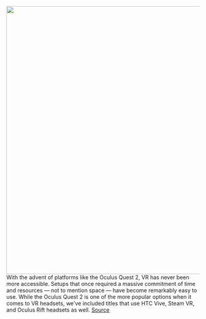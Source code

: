 <img src='https://cdn.vox-cdn.com/thumbor/SXEtTwxANnVofu_2mP-nS1XVQPU=/0x0:3000x2000/1200x675/filters:focal(998x972:1478x1452)/cdn.vox-cdn.com/uploads/chorus_image/image/70333518/RoundUpArt_VR_apps.0.jpg' width='700px' /><br/>
With the advent of platforms like the Oculus Quest 2, VR has never been more accessible. Setups that once required a massive commitment of time and resources — not to mention space — have become remarkably easy to use. While the Oculus Quest 2 is one of the more popular options when it comes to VR headsets, we've included titles that use HTC Vive, Steam VR, and Oculus Rift headsets as well.
<a href='https://www.theverge.com/22822271/vr-virtual-reality-best-games-2021-vive-rift-quest-oculus'> Source <a/>
